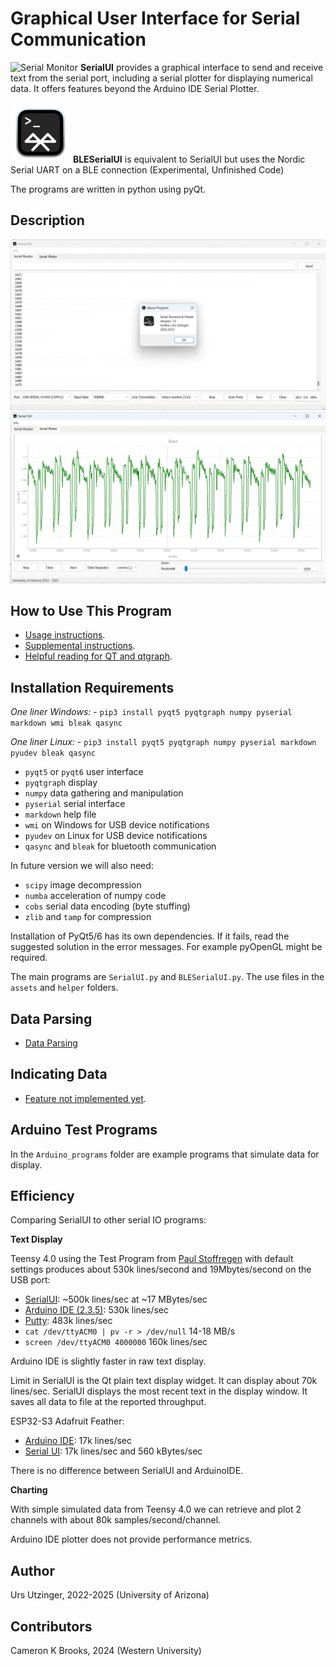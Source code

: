 # Graphical User Interface for Serial Communication

![Serial Monitor](assets/serial_96.png)
**SerialUI** provides a graphical interface to send and receive text from the serial port, including a serial plotter for displaying numerical data. It offers features beyond the Arduino IDE Serial Plotter. 

![BLE Serial Monitor](assets/BLE_96.png)
**BLESerialUI** is equivalent to SerialUI but uses the Nordic Serial UART on a BLE connection (Experimental, Unfinished Code)

The programs are written in python using pyQt. 

## Description
<img src="docs/SerialMonitor.png" alt="Serial Monitor" width="600"/>
<img src="docs/SerialPlotter.png" alt="Serial Plotter" width="600"/>

## How to Use This Program
- [Usage instructions](docs/Instructions.md).
- [Supplemental instructions](docs/Supplementalinstructions.md).
- [Helpful reading for QT and qtgraph](docs/Helpful_readings.md).

## Installation Requirements
*One liner Windows:* 
    - `pip3 install pyqt5 pyqtgraph numpy pyserial markdown wmi bleak qasync`

*One liner Linux:* 
    - `pip3 install pyqt5 pyqtgraph numpy pyserial markdown pyudev bleak qasync`

- `pyqt5` or `pyqt6` user interface
- `pyqtgraph` display
- `numpy` data gathering and manipulation
- `pyserial` serial interface
- `markdown` help file
- `wmi` on Windows for USB device notifications
- `pyudev` on Linux  for USB device notifications
- `qasync` and `bleak` for bluetooth communication

In future version we will also need:

- `scipy` image decompression
- `numba` acceleration of numpy code
- `cobs` serial data encoding (byte stuffing)
- `zlib` and `tamp` for compression 

Installation of PyQt5/6 has its own dependencies. If it fails, read the suggested solution in the error messages.
For example pyOpenGL might be required.

The main programs are `SerialUI.py` and `BLESerialUI.py`. The use files in the `assets` and `helper` folders.

## Data Parsing
- [Data Parsing](docs/Dataparsing.md)

## Indicating Data
- [Feature not implemented yet](docs/Indicating.md).

## Arduino Test Programs
In the `Arduino_programs` folder are example programs that simulate data for display.

## Efficiency

Comparing SerialUI to other serial IO programs:

**Text Display**

Teensy 4.0 using the Test Program from [Paul Stoffregen](https://github.com/PaulStoffregen/USB-Serial-Print-Speed-Test/blob/master/usb_serial_print_speed.ino) with default settings produces about 530k lines/second and 19Mbytes/second on the USB port:

- [SerialUI](https://github.com/uutzinger/SerialUI): ~500k lines/sec at ~17 MBytes/sec
- [Arduino IDE (2.3.5)](https://www.pjrc.com/improving-arduino-serial-monitor-performance/): 530k lines/sec
- [Putty](https://www.putty.org/): 483k lines/sec
- `cat /dev/ttyACM0 | pv -r > /dev/null` 14-18 MB/s
- `screen /dev/ttyACM0 4000000` 160k lines/sec

Arduino IDE is slightly faster in raw text display. 

Limit in SerialUI is the Qt plain text display widget. It can display about 70k lines/sec.
SerialUI displays the most recent text in the display window. It saves all data to file at the reported throughput.

ESP32-S3 Adafruit Feather:

- [Arduino IDE](https://www.pjrc.com/improving-arduino-serial-monitor-performance/): 17k lines/sec
- [Serial UI](https://github.com/uutzinger/SerialUI): 17k lines/sec and 560 kBytes/sec

There is no difference between SerialUI and ArduinoIDE.

**Charting**

With simple simulated data from Teensy 4.0 we can retrieve and plot 2 channels with about 80k samples/second/channel.

Arduino IDE plotter does not provide performance metrics.

## Author
Urs Utzinger, 2022-2025 (University of Arizona)

## Contributors
Cameron K Brooks, 2024 (Western University)